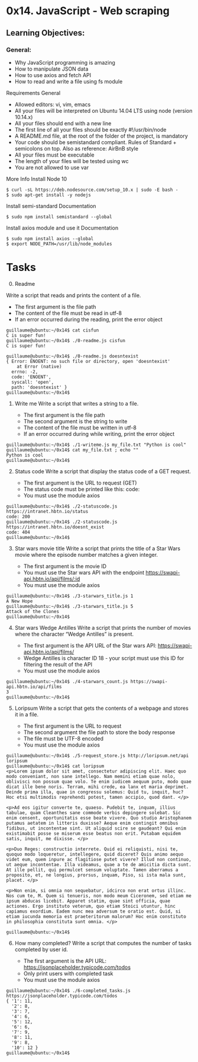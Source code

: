 # 0x14. JavaScript - Web scraping

## Learning Objectives:

### General:


   * Why JavaScript programming is amazing
   * How to manipulate JSON data
   * How to use axios and fetch API
   * How to read and write a file using fs module

Requirements
General

   * Allowed editors: vi, vim, emacs
   * All your files will be interpreted on Ubuntu 14.04 LTS using node (version 10.14.x)
   * All your files should end with a new line
   * The first line of all your files should be exactly #!/usr/bin/node
   * A README.md file, at the root of the folder of the project, is mandatory
   * Your code should be semistandard compliant. Rules of Standard + semicolons on top. Also as reference: AirBnB style
   * All your files must be executable
   * The length of your files will be tested using wc
   * You are not allowed to use var

More Info
Install Node 10

```
$ curl -sL https://deb.nodesource.com/setup_10.x | sudo -E bash -
$ sudo apt-get install -y nodejs
```

Install semi-standard
Documentation

```
$ sudo npm install semistandard --global
```
Install axios module and use it
Documentation

```
$ sudo npm install axios --global
$ export NODE_PATH=/usr/lib/node_modules
```
# Tasks
0. Readme


Write a script that reads and prints the content of a file.

   * The first argument is the file path
   * The content of the file must be read in utf-8
   * If an error occurred during the reading, print the error object

```
guillaume@ubuntu:~/0x14$ cat cisfun
C is super fun!
guillaume@ubuntu:~/0x14$ ./0-readme.js cisfun
C is super fun!

guillaume@ubuntu:~/0x14$ ./0-readme.js doesntexist
{ Error: ENOENT: no such file or directory, open 'doesntexist'
    at Error (native)
  errno: -2,
  code: 'ENOENT',
  syscall: 'open',
  path: 'doesntexist' }
guillaume@ubuntu:~/0x14$ 
```

1. Write me
Write a script that writes a string to a file.

   * The first argument is the file path
   * The second argument is the string to write
   * The content of the file must be written in utf-8
   * If an error occurred during while writing, print the error object

```
guillaume@ubuntu:~/0x14$ ./1-writeme.js my_file.txt "Python is cool"
guillaume@ubuntu:~/0x14$ cat my_file.txt ; echo ""
Python is cool
guillaume@ubuntu:~/0x14$ 
```


2. Status code
Write a script that display the status code of a GET request.

   * The first argument is the URL to request (GET)
   * The status code must be printed like this: code: <status code>
   * You must use the module axios

```
guillaume@ubuntu:~/0x14$ ./2-statuscode.js https://intranet.hbtn.io/status
code: 200
guillaume@ubuntu:~/0x14$ ./2-statuscode.js https://intranet.hbtn.io/doesnt_exist
code: 404
guillaume@ubuntu:~/0x14$ 
```


3. Star wars movie title
Write a script that prints the title of a Star Wars movie where the episode number matches a given integer.

   * The first argument is the movie ID
   * You must use the Star wars API with the endpoint https://swapi-api.hbtn.io/api/films/:id
   * You must use the module axios

```
guillaume@ubuntu:~/0x14$ ./3-starwars_title.js 1
A New Hope
guillaume@ubuntu:~/0x14$ ./3-starwars_title.js 5
Attack of the Clones
guillaume@ubuntu:~/0x14$ 
```


4. Star wars Wedge Antilles
Write a script that prints the number of movies where the character “Wedge Antilles” is present.

   * The first argument is the API URL of the Star wars API: https://swapi-api.hbtn.io/api/films/
   * Wedge Antilles is character ID 18 - your script must use this ID for filtering the result of the API
   * You must use the module axios

```
guillaume@ubuntu:~/0x14$ ./4-starwars_count.js https://swapi-api.hbtn.io/api/films
3
guillaume@ubuntu:~/0x14$ 
```


5. Loripsum
Write a script that gets the contents of a webpage and stores it in a file.

   * The first argument is the URL to request
   * The second argument the file path to store the body response
   * The file must be UTF-8 encoded
   * You must use the module axios

```
guillaume@ubuntu:~/0x14$ ./5-request_store.js http://loripsum.net/api loripsum
guillaume@ubuntu:~/0x14$ cat loripsum
<p>Lorem ipsum dolor sit amet, consectetur adipiscing elit. Haec quo modo conveniant, non sane intellego. Nam memini etiam quae nolo, oblivisci non possum quae volo. Te enim iudicem aequum puto, modo quae dicat ille bene noris. Terram, mihi crede, ea lanx et maria deprimet. Deinde prima illa, quae in congressu solemus: Quid tu, inquit, huc? Hoc etsi multimodis reprehendi potest, tamen accipio, quod dant. </p>

<p>Ad eos igitur converte te, quaeso. Pudebit te, inquam, illius tabulae, quam Cleanthes sane commode verbis depingere solebat. Sic enim censent, oportunitatis esse beate vivere. Quo studio Aristophanem putamus aetatem in litteris duxisse? Aeque enim contingit omnibus fidibus, ut incontentae sint. Ut aliquid scire se gaudeant? Qui enim existimabit posse se miserum esse beatus non erit. Putabam equidem satis, inquit, me dixisse. </p>

<p>Duo Reges: constructio interrete. Quid ei reliquisti, nisi te, quoquo modo loqueretur, intellegere, quid diceret? Quis animo aequo videt eum, quem inpure ac flagitiose putet vivere? Illud non continuo, ut aeque incontentae. Illa videamus, quae a te de amicitia dicta sunt. At ille pellit, qui permulcet sensum voluptate. Tamen aberramus a proposito, et, ne longius, prorsus, inquam, Piso, si ista mala sunt, placet. </p>

<p>Non enim, si omnia non sequebatur, idcirco non erat ortus illinc. Nos cum te, M. Quem si tenueris, non modo meum Ciceronem, sed etiam me ipsum abducas licebit. Apparet statim, quae sint officia, quae actiones. Ergo instituto veterum, quo etiam Stoici utuntur, hinc capiamus exordium. Eadem nunc mea adversum te oratio est. Quid, si etiam iucunda memoria est praeteritorum malorum? Hoc enim constituto in philosophia constituta sunt omnia. </p>

guillaume@ubuntu:~/0x14$ 
```


6. How many completed?
Write a script that computes the number of tasks completed by user id.

   * The first argument is the API URL: https://jsonplaceholder.typicode.com/todos
   * Only print users with completed task
   * You must use the module axios

```
guillaume@ubuntu:~/0x14$ ./6-completed_tasks.js https://jsonplaceholder.typicode.com/todos
{ '1': 11,
  '2': 8,
  '3': 7,
  '4': 6,
  '5': 12,
  '6': 6,
  '7': 9,
  '8': 11,
  '9': 8,
  '10': 12 }
guillaume@ubuntu:~/0x14$
```
